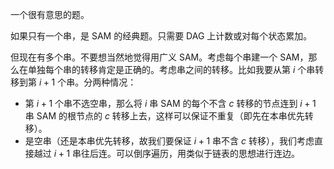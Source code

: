 一个很有意思的题。

如果只有一个串，是 SAM 的经典题。只需要 DAG 上计数或对每个状态累加。

但现在有多个串。不要想当然地觉得用广义 SAM。考虑每个串建一个 SAM，那么在单独每个串的转移肯定是正确的。考虑串之间的转移。比如我要从第 $i$ 个串转移到第 $i+1$ 个串。分两种情况：

- 第 $i+1$ 个串不选空串，那么将 $i$ 串 SAM 的每个不含 $c$ 转移的节点连到 $i+1$ 串 SAM 的根节点的 $c$ 转移上去，这样可以保证不重复（即先在本串优先转移）。
- 是空串（还是本串优先转移，故我们要保证 $i+1$ 串不含 $c$ 转移），我们考虑直接越过 $i+1$ 串往后连。可以倒序遍历，用类似于链表的思想进行连边。